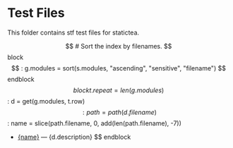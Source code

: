 # Test Files

This folder contains stf test files for statictea.

$$ # Sort the index by filenames.
$$ block
$$ : g.modules = sort(s.modules, "ascending", "sensitive", "filename")
$$ endblock
$$ block t.repeat = len(g.modules)
$$ : d = get(g.modules, t.row)
$$ : path = path(d.filename)
$$ : name = slice(path.filename, 0, add(len(path.filename), -7))
* [{name}](../testfiles/{path.filename}) &mdash; {d.description}
$$ endblock

